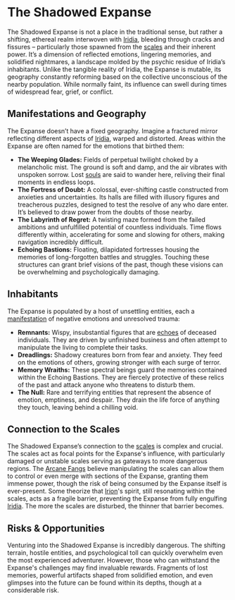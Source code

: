 # The Shadowed Expanse

The Shadowed Expanse is not a place in the traditional sense, but rather a shifting, ethereal realm interwoven with [Iridia](/geography/world/iridia.md), bleeding through cracks and fissures – particularly those spawned from the [scales](/geography/landmark/scale.md) and their inherent power. It’s a dimension of reflected emotions, lingering memories, and solidified nightmares, a landscape molded by the psychic residue of Iridia’s inhabitants. Unlike the tangible reality of Iridia, the Expanse is mutable, its geography constantly reforming based on the collective unconscious of the nearby population. While normally faint, its influence can swell during times of widespread fear, grief, or conflict.

## Manifestations and Geography

The Expanse doesn’t have a fixed geography. Imagine a fractured mirror reflecting different aspects of [Iridia](/geography/world/iridia.md), warped and distorted. Areas within the Expanse are often named for the emotions that birthed them:

*   **The Weeping Glades:** Fields of perpetual twilight choked by a melancholic mist. The ground is soft and damp, and the air vibrates with unspoken sorrow. Lost [souls](/raw/20250501/soul/soul.md) are said to wander here, reliving their final moments in endless loops.
*   **The Fortress of Doubt:** A colossal, ever-shifting castle constructed from anxieties and uncertainties. Its halls are filled with illusory figures and treacherous puzzles, designed to test the resolve of any who dare enter. It’s believed to draw power from the doubts of those nearby.
*   **The Labyrinth of Regret:** A twisting maze formed from the failed ambitions and unfulfilled potential of countless individuals. Time flows differently within, accelerating for some and slowing for others, making navigation incredibly difficult.
*   **Echoing Bastions:** Floating, dilapidated fortresses housing the memories of long-forgotten battles and struggles. Touching these structures can grant brief visions of the past, though these visions can be overwhelming and psychologically damaging.

## Inhabitants

The Expanse is populated by a host of unsettling entities, each a [manifestation](/structure/chronological/event/manifestation.md) of negative emotions and unresolved trauma:

*   **Remnants:** Wispy, insubstantial figures that are [echoes](/raw/20250501/soul/echoes.md) of deceased individuals. They are driven by unfinished business and often attempt to manipulate the living to complete their tasks.
*   **Dreadlings:** Shadowy creatures born from fear and anxiety. They feed on the emotions of others, growing stronger with each surge of terror.
*   **Memory Wraiths:** These spectral beings guard the memories contained within the Echoing Bastions. They are fiercely protective of these relics of the past and attack anyone who threatens to disturb them.
*   **The Null:** Rare and terrifying entities that represent the absence of emotion, emptiness, and despair. They drain the life force of anything they touch, leaving behind a chilling void.

## Connection to the Scales

The Shadowed Expanse’s connection to the [scales](/geography/landmark/scale.md) is complex and crucial. The scales act as focal points for the Expanse's influence, with particularly damaged or unstable scales serving as gateways to more dangerous regions. The [Arcane Fangs](/structure/society/factions/arcane-fangs.md) believe manipulating the scales can allow them to control or even merge with sections of the Expanse, granting them immense power, though the risk of being consumed by the Expanse itself is ever-present. Some theorize that [Irion](/being/deity/irion.md)'s spirit, still resonating within the scales, acts as a fragile barrier, preventing the Expanse from fully engulfing [Iridia](/geography/world/iridia.md). The more the scales are disturbed, the thinner that barrier becomes.

## Risks & Opportunities

 Venturing into the Shadowed Expanse is incredibly dangerous. The shifting terrain, hostile entities, and psychological toll can quickly overwhelm even the most experienced adventurer. However, those who can withstand the Expanse's challenges may find invaluable rewards. Fragments of lost memories, powerful artifacts shaped from solidified emotion, and even glimpses into the future can be found within its depths, though at a considerable risk.
